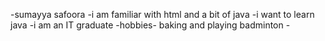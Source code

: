 -sumayya safoora
-i am familiar with html and a bit of java
-i want to learn java
-i am an IT graduate
-hobbies- baking and playing badminton
-<html>
<head>
<title>Basics tag</html>
</head>      
</html>
